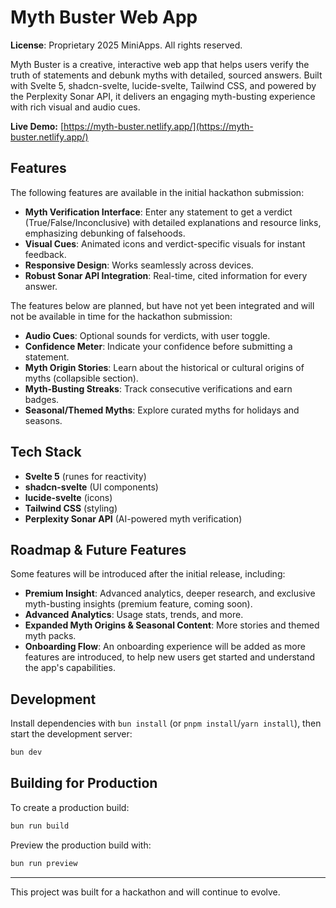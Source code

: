 # Myth Buster Web App

**License**: Proprietary 2025 MiniApps. All rights reserved.

Myth Buster is a creative, interactive web app that helps users verify the truth of statements and debunk myths with detailed, sourced answers. Built with Svelte 5, shadcn-svelte, lucide-svelte, Tailwind CSS, and powered by the Perplexity Sonar API, it delivers an engaging myth-busting experience with rich visual and audio cues.

**Live Demo:** [https://myth-buster.netlify.app/](https://myth-buster.netlify.app/)

## Features

The following features are available in the initial hackathon submission:

- **Myth Verification Interface**: Enter any statement to get a verdict (True/False/Inconclusive) with detailed explanations and resource links, emphasizing debunking of falsehoods.
- **Visual Cues**: Animated icons and verdict-specific visuals for instant feedback.
- **Responsive Design**: Works seamlessly across devices.
- **Robust Sonar API Integration**: Real-time, cited information for every answer.

The features below are planned, but have not yet been integrated and will not be available in time for the hackathon submission:

- **Audio Cues**: Optional sounds for verdicts, with user toggle.
- **Confidence Meter**: Indicate your confidence before submitting a statement.
- **Myth Origin Stories**: Learn about the historical or cultural origins of myths (collapsible section).
- **Myth-Busting Streaks**: Track consecutive verifications and earn badges.
- **Seasonal/Themed Myths**: Explore curated myths for holidays and seasons.

## Tech Stack

- **Svelte 5** (runes for reactivity)
- **shadcn-svelte** (UI components)
- **lucide-svelte** (icons)
- **Tailwind CSS** (styling)
- **Perplexity Sonar API** (AI-powered myth verification)

## Roadmap & Future Features

Some features will be introduced after the initial release, including:
- **Premium Insight**: Advanced analytics, deeper research, and exclusive myth-busting insights (premium feature, coming soon).
- **Advanced Analytics**: Usage stats, trends, and more.
- **Expanded Myth Origins & Seasonal Content**: More stories and themed myth packs.
- **Onboarding Flow**: An onboarding experience will be added as more features are introduced, to help new users get started and understand the app's capabilities.

## Development

Install dependencies with `bun install` (or `pnpm install`/`yarn install`), then start the development server:

```bash
bun dev
```

## Building for Production

To create a production build:

```bash
bun run build
```

Preview the production build with:

```bash
bun run preview
```

---

This project was built for a hackathon and will continue to evolve.

